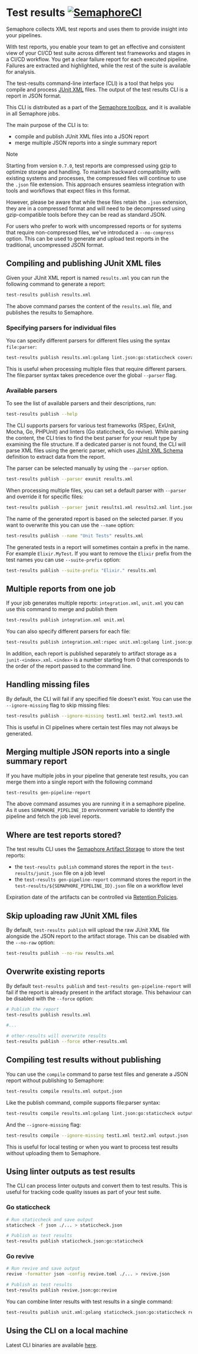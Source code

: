 # Test results [![SemaphoreCI](https://semaphore.semaphoreci.com/badges/test-results-cli.svg)](https://semaphore.semaphoreci.com/projects/test-results-cli)

Semaphore collects XML test reports and uses them to provide insight into your pipelines.

With test reports, you enable your team to get an effective and consistent view of your CI/CD test suite across different test frameworks and stages in a CI/CD workflow. You get a clear failure report for each executed pipeline. Failures are extracted and highlighted, while the rest of the suite is available for analysis.

The test-results command-line interface (CLI) is a tool that helps you compile and process [JUnit XML](https://github.com/windyroad/JUnit-Schema/blob/master/JUnit.xsd) files. The output of the test results CLI is a report in JSON format.

This CLI is distributed as a part of the [Semaphore toolbox](https://github.com/semaphoreci/toolbox), and it is available in all Semaphore jobs.

The main purpose of the CLI is to:

- compile and publish JUnit XML files into a JSON report
- merge multiple JSON reports into a single summary report

> [!NOTE]
>
> Starting from version `0.7.0`, test reports are compressed using gzip to optimize storage and handling. To maintain backward compatibility with existing systems and processes, the compressed files will continue to use the `.json` file extension. This approach ensures seamless integration with tools and workflows that expect files in this format.
>
> However, please be aware that while these files retain the `.json` extension, they are in a compressed format and will need to be decompressed using gzip-compatible tools before they can be read as standard JSON.
>
> For users who prefer to work with uncompressed reports or for systems that require non-compressed files, we've introduced a `--no-compress` option. This can be used to generate and upload test reports in the traditional, uncompressed JSON format.

## Compiling and publishing JUnit XML files

Given your JUnit XML report is named `results.xml` you can run the following command to generate a report:

```bash
test-results publish results.xml
```

The above command parses the content of the `results.xml` file, and publishes the results to Semaphore.

### Specifying parsers for individual files

You can specify different parsers for different files using the syntax `file:parser`:

```bash
test-results publish results.xml:golang lint.json:go:staticcheck coverage.xml:generic
```

This is useful when processing multiple files that require different parsers. The file:parser syntax takes precedence over the global `--parser` flag.

### Available parsers

To see the list of available parsers and their descriptions, run:

```bash
test-results publish --help
```

The CLI supports parsers for various test frameworks (RSpec, ExUnit, Mocha, Go, PHPUnit) and linters (Go staticcheck, Go revive). While parsing the content, the CLI tries to find the best parser for your result type by examining the file structure. If a dedicated parser is not found, the CLI will parse XML files using the generic parser, which uses [JUnit XML Schema](https://github.com/windyroad/JUnit-Schema/blob/master/JUnit.xsd) definition to extract data from the report.

The parser can be selected manually by using the `--parser` option.

```bash
test-results publish --parser exunit results.xml
```

When processing multiple files, you can set a default parser with `--parser` and override it for specific files:

```bash
test-results publish --parser junit results1.xml results2.xml lint.json:go:staticcheck
```

The name of the generated report is based on the selected parser. If you want to overwrite this you can use the `--name` option:

```bash
test-results publish --name "Unit Tests" results.xml
```

The generated tests in a report will sometimes contain a prefix in the name. For example `Elixir.MyTest`. If you want to remove the `Elixir` prefix from the test names you can use `--suite-prefix` option:

```bash
test-results publish --suite-prefix "Elixir." results.xml
```

## Multiple reports from one job

If your job generates multiple reports: `integration.xml`, `unit.xml` you can use this command to merge and publish them

```bash
test-results publish integration.xml unit.xml
```

You can also specify different parsers for each file:

```bash
test-results publish integration.xml:rspec unit.xml:golang lint.json:go:staticcheck
```

In addition, each report is published separately to artifact storage as a `junit-<index>.xml`. `<index>` is a number starting from 0 that corresponds to the order of the report passed to the command line.

## Handling missing files

By default, the CLI will fail if any specified file doesn't exist. You can use the `--ignore-missing` flag to skip missing files:

```bash
test-results publish --ignore-missing test1.xml test2.xml test3.xml
```

This is useful in CI pipelines where certain test files may not always be generated.

## Merging multiple JSON reports into a single summary report

If you have multiple jobs in your pipeline that generate test results, you can merge them into a single report with the following command

```bash
test-results gen-pipeline-report
```

The above command assumes you are running it in a semaphore pipeline. As it uses `SEMAPHORE_PIPELINE_ID` environment variable to identify the pipeline and fetch the job level reports.

## Where are test reports stored?

The test results CLI uses the [Semaphore Artifact Storage](https://docs.semaphoreci.com/essentials/artifacts/) to store the test reports:

- the `test-results publish` command stores the report in the `test-results/junit.json` file on a job level
- the `test-results gen-pipeline-report` command stores the report in the `test-results/${SEMAPHORE_PIPELINE_ID}.json` file on a workflow level

Expiration date of the artifacts can be controlled via [Retention Policies](https://docs.semaphoreci.com/essentials/artifacts/#artifact-retention-policies).

## Skip uploading raw JUnit XML files

By default, `test-results publish` will upload the raw JUnit XML file alongside the JSON report to the artifact storage. This can be disabled with the `--no-raw` option:

```bash
test-results publish --no-raw results.xml
```

## Overwrite existing reports

By default `test-results publish` and `test-results gen-pipeline-report` will fail if the report is already present in the artifact storage. This behaviour can be disabled with the `--force` option:

```bash
# Publish the report
test-results publish results.xml

#...

# other-results will overwrite results
test-results publish --force other-results.xml
```

## Compiling test results without publishing

You can use the `compile` command to parse test files and generate a JSON report without publishing to Semaphore:

```bash
test-results compile results.xml output.json
```

Like the publish command, compile supports file:parser syntax:

```bash
test-results compile results.xml:golang lint.json:go:staticcheck output.json
```

And the `--ignore-missing` flag:

```bash
test-results compile --ignore-missing test1.xml test2.xml output.json
```

This is useful for local testing or when you want to process test results without uploading them to Semaphore.

## Using linter outputs as test results

The CLI can process linter outputs and convert them to test results. This is useful for tracking code quality issues as part of your test suite.

### Go staticcheck

```bash
# Run staticcheck and save output
staticcheck -f json ./... > staticcheck.json

# Publish as test results
test-results publish staticcheck.json:go:staticcheck
```

### Go revive

```bash
# Run revive and save output
revive -formatter json -config revive.toml ./... > revive.json

# Publish as test results
test-results publish revive.json:go:revive
```

You can combine linter results with test results in a single command:

```bash
test-results publish unit.xml:golang staticcheck.json:go:staticcheck revive.json:go:revive
```

## Using the CLI on a local machine

Latest CLI binaries are available [here](https://github.com/semaphoreci/test-results/releases/latest).
